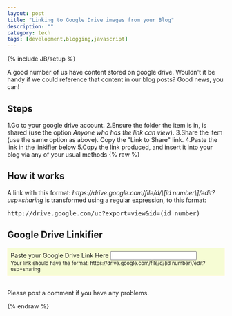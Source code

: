 ```yaml
---
layout: post
title: "Linking to Google Drive images from your Blog"
description: ""
category: tech
tags: [development,blogging,javascript]
---
```

{% include JB/setup %}

<p>A good number of us have content stored on google drive. Wouldn't it be handy if we could reference that content in our blog posts? Good news, you can!</p>
<h2>Steps</h2>
1.Go to your google drive account.
2.Ensure the folder the item is in, is shared (use the option <i>Anyone who has the link can view</i>).
3.Share the item (use the same option as above). Copy the "Link to Share" link.
4.Paste the link in the linkifier below
5.Copy the link produced, and insert it into your blog via any of your usual methods
<!--more-->
{% raw %}
<h2>How it works</h2>
A link with this format: <i>https://drive.google.com/file/d/\[id number\]/edit?usp=sharing</i> is transformed using a regular expression, to this format: 
	<pre>http://drive.google.com/uc?export=view&amp;id=(id number)</pre>

<h2>Google Drive Linkifier</h2>
<div id="gdrive_linkifier" style='background-color:#F6FCD4; border:1px solid #FFFACD; padding:7px;'>
<div id='gdrive_messages-error' style='display: none;' class='alert alert-danger'></div>
<div id='gdrive_messages-success' style='display: none;' class='alert alert-success'></div>
Paste your Google Drive Link Here <input type='text' id='gdrive_input' style='width:200px;' /> <br />
<small>Your link should have the format: https://drive.google.com/file/d/(id number)/edit?usp=sharing</small>
</div>
<br />
<p>Please post a comment if you have any problems.</p> 
<script src='http://ajax.googleapis.com/ajax/libs/jquery/1.7.2/jquery.min.js?ver=1.7.2' type='text/javascript'></script>
<script>
$(document).ready(function () {

$('#gdrive_input').on('input',function() {

$('#gdrive_messages-error').hide();
$('#gdrive_messages-success').hide();
var link = $('#gdrive_input').val();
var fixedLink = 'http://drive.google.com/uc?export=view&id=';

var patt= new RegExp("https://drive\.google\.com/file/./(.*)/.*");
var result = patt.exec(link);

if (link != '') {
 if ((result != null) && (result.length === 2)) {
  $('#gdrive_messages-success').text('Link found: ' + fixedLink + result[1]);
  $('#gdrive_messages-success').show();
 }
 else
 {
  $('#gdrive_messages-error').text('Link not valid');
  $('#gdrive_messages-error').show();
 }
}
    
});
});
</script>
{% endraw %}